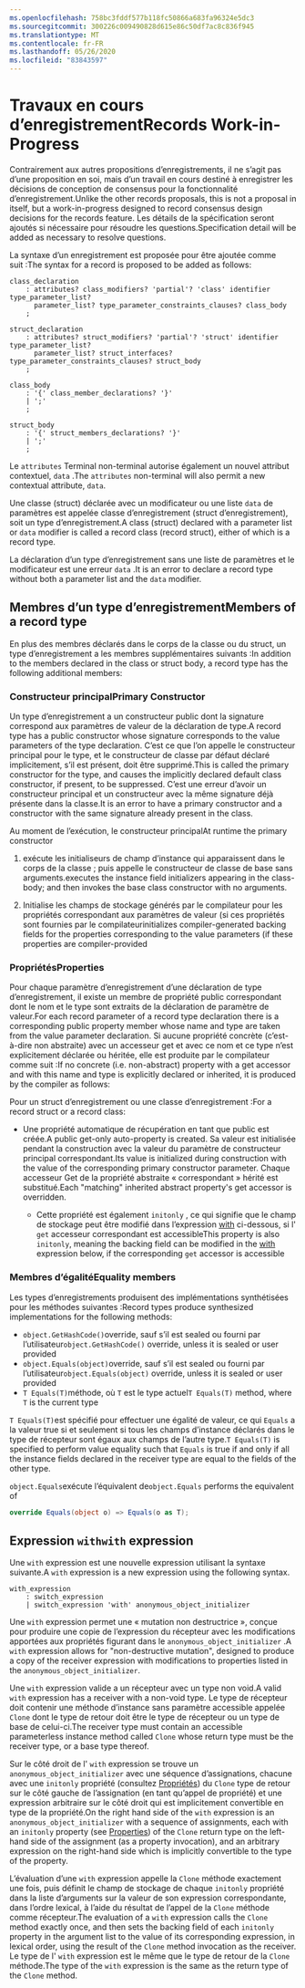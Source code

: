 ```yaml
---
ms.openlocfilehash: 758bc3fddf577b118fc50866a683fa96324e5dc3
ms.sourcegitcommit: 300226c009490828d615e86c50df7ac8c836f945
ms.translationtype: MT
ms.contentlocale: fr-FR
ms.lasthandoff: 05/26/2020
ms.locfileid: "83843597"
---
```

# <a name="records-work-in-progress"></a><span data-ttu-id="1cefe-101">Travaux en cours d’enregistrement</span><span class="sxs-lookup"><span data-stu-id="1cefe-101">Records Work-in-Progress</span></span>

<span data-ttu-id="1cefe-102">Contrairement aux autres propositions d’enregistrements, il ne s’agit pas d’une proposition en soi, mais d’un travail en cours destiné à enregistrer les décisions de conception de consensus pour la fonctionnalité d’enregistrement.</span><span class="sxs-lookup"><span data-stu-id="1cefe-102">Unlike the other records proposals, this is not a proposal in itself, but a work-in-progress designed to record consensus design decisions for the records feature.</span></span> <span data-ttu-id="1cefe-103">Les détails de la spécification seront ajoutés si nécessaire pour résoudre les questions.</span><span class="sxs-lookup"><span data-stu-id="1cefe-103">Specification detail will be added as necessary to resolve questions.</span></span>

<span data-ttu-id="1cefe-104">La syntaxe d’un enregistrement est proposée pour être ajoutée comme suit :</span><span class="sxs-lookup"><span data-stu-id="1cefe-104">The syntax for a record is proposed to be added as follows:</span></span>

```antlr
class_declaration
    : attributes? class_modifiers? 'partial'? 'class' identifier type_parameter_list?
      parameter_list? type_parameter_constraints_clauses? class_body
    ;

struct_declaration
    : attributes? struct_modifiers? 'partial'? 'struct' identifier type_parameter_list?
      parameter_list? struct_interfaces? type_parameter_constraints_clauses? struct_body
    ;

class_body
    : '{' class_member_declarations? '}'
    | ';'
    ;

struct_body
    : '{' struct_members_declarations? '}'
    | ';'
    ;
```

<span data-ttu-id="1cefe-105">Le `attributes` Terminal non-terminal autorise également un nouvel attribut contextuel, `data` .</span><span class="sxs-lookup"><span data-stu-id="1cefe-105">The `attributes` non-terminal will also permit a new contextual attribute, `data`.</span></span>

<span data-ttu-id="1cefe-106">Une classe (struct) déclarée avec un modificateur ou une liste `data` de paramètres est appelée classe d’enregistrement (struct d’enregistrement), soit un type d’enregistrement.</span><span class="sxs-lookup"><span data-stu-id="1cefe-106">A class (struct) declared with a parameter list or `data` modifier is called a record class (record struct), either of which is a record type.</span></span>

<span data-ttu-id="1cefe-107">La déclaration d’un type d’enregistrement sans une liste de paramètres et le modificateur est une erreur `data` .</span><span class="sxs-lookup"><span data-stu-id="1cefe-107">It is an error to declare a record type without both a parameter list and the `data` modifier.</span></span>

## <a name="members-of-a-record-type"></a><span data-ttu-id="1cefe-108">Membres d’un type d’enregistrement</span><span class="sxs-lookup"><span data-stu-id="1cefe-108">Members of a record type</span></span>

<span data-ttu-id="1cefe-109">En plus des membres déclarés dans le corps de la classe ou du struct, un type d’enregistrement a les membres supplémentaires suivants :</span><span class="sxs-lookup"><span data-stu-id="1cefe-109">In addition to the members declared in the class or struct body, a record type has the following additional members:</span></span>

### <a name="primary-constructor"></a><span data-ttu-id="1cefe-110">Constructeur principal</span><span class="sxs-lookup"><span data-stu-id="1cefe-110">Primary Constructor</span></span>

<span data-ttu-id="1cefe-111">Un type d’enregistrement a un constructeur public dont la signature correspond aux paramètres de valeur de la déclaration de type.</span><span class="sxs-lookup"><span data-stu-id="1cefe-111">A record type has a public constructor whose signature corresponds to the value parameters of the type declaration.</span></span> <span data-ttu-id="1cefe-112">C’est ce que l’on appelle le constructeur principal pour le type, et le constructeur de classe par défaut déclaré implicitement, s’il est présent, doit être supprimé.</span><span class="sxs-lookup"><span data-stu-id="1cefe-112">This is called the primary constructor for the type, and causes the implicitly declared default class constructor, if present, to be suppressed.</span></span> <span data-ttu-id="1cefe-113">C’est une erreur d’avoir un constructeur principal et un constructeur avec la même signature déjà présente dans la classe.</span><span class="sxs-lookup"><span data-stu-id="1cefe-113">It is an error to have a primary constructor and a constructor with the same signature already present in the class.</span></span>

<span data-ttu-id="1cefe-114">Au moment de l’exécution, le constructeur principal</span><span class="sxs-lookup"><span data-stu-id="1cefe-114">At runtime the primary constructor</span></span>

1. <span data-ttu-id="1cefe-115">exécute les initialiseurs de champ d’instance qui apparaissent dans le corps de la classe ; puis appelle le constructeur de classe de base sans arguments.</span><span class="sxs-lookup"><span data-stu-id="1cefe-115">executes the instance field initializers appearing in the class-body; and then  invokes the base class constructor with no arguments.</span></span>

1. <span data-ttu-id="1cefe-116">Initialise les champs de stockage générés par le compilateur pour les propriétés correspondant aux paramètres de valeur (si ces propriétés sont fournies par le compilateur</span><span class="sxs-lookup"><span data-stu-id="1cefe-116">initializes compiler-generated backing fields for the properties corresponding to the value parameters (if these properties are compiler-provided</span></span>

### <a name="properties"></a><span data-ttu-id="1cefe-117">Propriétés</span><span class="sxs-lookup"><span data-stu-id="1cefe-117">Properties</span></span>

<span data-ttu-id="1cefe-118">Pour chaque paramètre d’enregistrement d’une déclaration de type d’enregistrement, il existe un membre de propriété public correspondant dont le nom et le type sont extraits de la déclaration de paramètre de valeur.</span><span class="sxs-lookup"><span data-stu-id="1cefe-118">For each record parameter of a record type declaration there is a corresponding public property member whose name and type are taken from the value parameter declaration.</span></span> <span data-ttu-id="1cefe-119">Si aucune propriété concrète (c’est-à-dire non abstraite) avec un accesseur get et avec ce nom et ce type n’est explicitement déclarée ou héritée, elle est produite par le compilateur comme suit :</span><span class="sxs-lookup"><span data-stu-id="1cefe-119">If no concrete (i.e. non-abstract) property with a get accessor and with this name and type is explicitly declared or inherited, it is produced by the compiler as follows:</span></span>

<span data-ttu-id="1cefe-120">Pour un struct d’enregistrement ou une classe d’enregistrement :</span><span class="sxs-lookup"><span data-stu-id="1cefe-120">For a record struct or a record class:</span></span>

* <span data-ttu-id="1cefe-121">Une propriété automatique de récupération en tant que public est créée.</span><span class="sxs-lookup"><span data-stu-id="1cefe-121">A public get-only auto-property is created.</span></span> <span data-ttu-id="1cefe-122">Sa valeur est initialisée pendant la construction avec la valeur du paramètre de constructeur principal correspondant.</span><span class="sxs-lookup"><span data-stu-id="1cefe-122">Its value is initialized during construction with the value of the corresponding primary constructor parameter.</span></span> <span data-ttu-id="1cefe-123">Chaque accesseur Get de la propriété abstraite « correspondant » hérité est substitué.</span><span class="sxs-lookup"><span data-stu-id="1cefe-123">Each "matching" inherited abstract property's get accessor is overridden.</span></span>

  * <span data-ttu-id="1cefe-124">Cette propriété est également `initonly` , ce qui signifie que le champ de stockage peut être modifié dans l’expression [with](#With) ci-dessous, si l' `get` accesseur correspondant est accessible</span><span class="sxs-lookup"><span data-stu-id="1cefe-124">This property is also `initonly`, meaning the backing field can be modified in the [with](#With) expression below, if the corresponding `get` accessor is accessible</span></span>

### <a name="equality-members"></a><span data-ttu-id="1cefe-125">Membres d’égalité</span><span class="sxs-lookup"><span data-stu-id="1cefe-125">Equality members</span></span>

<span data-ttu-id="1cefe-126">Les types d’enregistrements produisent des implémentations synthétisées pour les méthodes suivantes :</span><span class="sxs-lookup"><span data-stu-id="1cefe-126">Record types produce synthesized implementations for the following methods:</span></span>

* <span data-ttu-id="1cefe-127">`object.GetHashCode()`override, sauf s’il est sealed ou fourni par l’utilisateur</span><span class="sxs-lookup"><span data-stu-id="1cefe-127">`object.GetHashCode()` override, unless it is sealed or user provided</span></span>
* <span data-ttu-id="1cefe-128">`object.Equals(object)`override, sauf s’il est sealed ou fourni par l’utilisateur</span><span class="sxs-lookup"><span data-stu-id="1cefe-128">`object.Equals(object)` override, unless it is sealed or user provided</span></span>
* <span data-ttu-id="1cefe-129">`T Equals(T)`méthode, où `T` est le type actuel</span><span class="sxs-lookup"><span data-stu-id="1cefe-129">`T Equals(T)` method, where `T` is the current type</span></span>

<span data-ttu-id="1cefe-130">`T Equals(T)`est spécifié pour effectuer une égalité de valeur, ce qui `Equals` a la valeur true si et seulement si tous les champs d’instance déclarés dans le type de récepteur sont égaux aux champs de l’autre type.</span><span class="sxs-lookup"><span data-stu-id="1cefe-130">`T Equals(T)` is specified to perform value equality such that `Equals` is true if and only if all the instance fields declared in the receiver type are equal to the fields of the other type.</span></span>

<span data-ttu-id="1cefe-131">`object.Equals`exécute l’équivalent de</span><span class="sxs-lookup"><span data-stu-id="1cefe-131">`object.Equals` performs the equivalent of</span></span>

```C#
override Equals(object o) => Equals(o as T);
```

## <a name="with-expression"></a><span data-ttu-id="1cefe-132">Expression `with`</span><span class="sxs-lookup"><span data-stu-id="1cefe-132">`with` expression</span></span>

<span data-ttu-id="1cefe-133">Une `with` expression est une nouvelle expression utilisant la syntaxe suivante.</span><span class="sxs-lookup"><span data-stu-id="1cefe-133">A `with` expression is a new expression using the following syntax.</span></span>

```antlr
with_expression
    : switch_expression
    | switch_expression 'with' anonymous_object_initializer
```

<span data-ttu-id="1cefe-134">Une `with` expression permet une « mutation non destructrice », conçue pour produire une copie de l’expression du récepteur avec les modifications apportées aux propriétés figurant dans le `anonymous_object_initializer` .</span><span class="sxs-lookup"><span data-stu-id="1cefe-134">A `with` expression allows for "non-destructive mutation", designed to produce a copy of the receiver expression with modifications to properties listed in the `anonymous_object_initializer`.</span></span>

<span data-ttu-id="1cefe-135">Une `with` expression valide a un récepteur avec un type non void.</span><span class="sxs-lookup"><span data-stu-id="1cefe-135">A valid `with` expression has a receiver with a non-void type.</span></span> <span data-ttu-id="1cefe-136">Le type de récepteur doit contenir une méthode d’instance sans paramètre accessible appelée `Clone` dont le type de retour doit être le type de récepteur ou un type de base de celui-ci.</span><span class="sxs-lookup"><span data-stu-id="1cefe-136">The receiver type must contain an accessible parameterless instance method called `Clone` whose return type must be the receiver type, or a base type thereof.</span></span>

<span data-ttu-id="1cefe-137">Sur le côté droit de l' `with` expression se trouve un `anonymous_object_initializer` avec une séquence d’assignations, chacune avec une `initonly` propriété (consultez [Propriétés](#Properties)) du `Clone` type de retour sur le côté gauche de l’assignation (en tant qu’appel de propriété) et une expression arbitraire sur le côté droit qui est implicitement convertible en type de la propriété.</span><span class="sxs-lookup"><span data-stu-id="1cefe-137">On the right hand side of the `with` expression is an `anonymous_object_initializer` with a sequence of assignments, each with an `initonly` property (see [Properties](#Properties)) of the `Clone` return type on the left-hand side of the assignment (as a property invocation), and an arbitrary expression on the right-hand side which is implicitly convertible to the type of the property.</span></span>

<span data-ttu-id="1cefe-138">L’évaluation d’une `with` expression appelle la `Clone` méthode exactement une fois, puis définit le champ de stockage de chaque `initonly` propriété dans la liste d’arguments sur la valeur de son expression correspondante, dans l’ordre lexical, à l’aide du résultat de l’appel de la `Clone` méthode comme récepteur.</span><span class="sxs-lookup"><span data-stu-id="1cefe-138">The evaluation of a `with` expression calls the `Clone` method exactly once, and then sets the backing field of each `initonly` property in the argument list to the value of its corresponding expression, in lexical order, using the result of the `Clone` method invocation as the receiver.</span></span> <span data-ttu-id="1cefe-139">Le type de l' `with` expression est le même que le type de retour de la `Clone` méthode.</span><span class="sxs-lookup"><span data-stu-id="1cefe-139">The type of the `with` expression is the same as the return type of the `Clone` method.</span></span>


